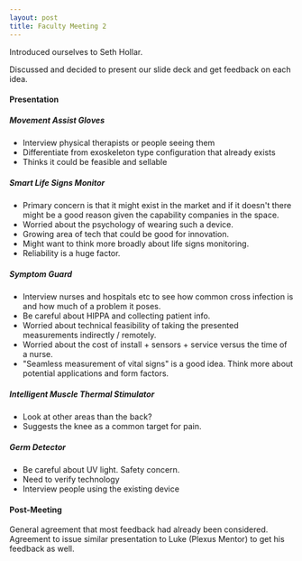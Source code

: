 ```yaml
---
layout: post
title: Faculty Meeting 2
---
```


Introduced ourselves to Seth Hollar.

Discussed and decided to present our slide deck and get feedback on each idea.

#### Presentation

##### Movement Assist Gloves

* Interview physical therapists or people seeing them
* Differentiate from exoskeleton type configuration that already exists
* Thinks it could be feasible and sellable

##### Smart Life Signs Monitor

* Primary concern is that it might exist in the market and if it doesn't there might be a good reason given the capability companies in the space.
* Worried about the psychology of wearing such a device.
* Growing area of tech that could be good for innovation.
* Might want to think more broadly about life signs monitoring.
* Reliability is a huge factor.

##### Symptom Guard

* Interview nurses and hospitals etc to see how common cross infection is and how much of a problem it poses.
* Be careful about HIPPA and collecting patient info.
* Worried about technical feasibility of taking the presented measurements indirectly / remotely.
* Worried about the cost of install + sensors + service versus the time of a nurse.
* "Seamless measurement of vital signs" is a good idea. Think more about potential applications and form factors.

##### Intelligent Muscle Thermal Stimulator

* Look at other areas than the back?
* Suggests the knee as a common target for pain.

##### Germ Detector

* Be careful about UV light. Safety concern.
* Need to verify technology
* Interview people using the existing device

#### Post-Meeting

General agreement that most feedback had already been considered. Agreement to issue similar presentation to Luke (Plexus Mentor) to get his feedback as well.
